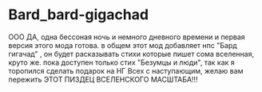 # Bard_bard-gigachad

ООО ДА, одна бессоная ночь и немного дневного времени и первая версия этого мода готова.
в общем этот мод добавляет нпс "Бард гигачад" , он будет расказывать стихи которые пишет сома вселенная, круто же.
пока доступен только стих "Безумцы и люди", так как я торопился сделать подарок на НГ
Всех с наступающим, желаю вам пережить ЭТОТ ПИЗДЕЦ ВСЕЛЕНСКОГО МАСШТАБА!!! 
